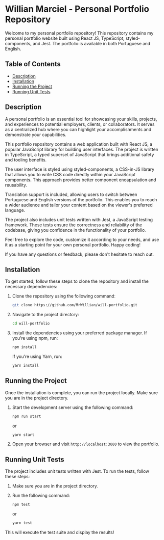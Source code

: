 # Willian Marciel - Personal Portfolio Repository

Welcome to my personal portfolio repository! This repository contains my personal portfolio website built using React JS, TypeScript, styled-components, and Jest. The portfolio is available in both Portuguese and English.

## Table of Contents
- [Description](#description)
- [Installation](#installation)
- [Running the Project](#running-the-project)
- [Running Unit Tests](#running-unit-tests)


## Description

A personal portfolio is an essential tool for showcasing your skills, projects, and experiences to potential employers, clients, or collaborators. It serves as a centralized hub where you can highlight your accomplishments and demonstrate your capabilities.

This portfolio repository contains a web application built with React JS, a popular JavaScript library for building user interfaces. The project is written in TypeScript, a typed superset of JavaScript that brings additional safety and tooling benefits.

The user interface is styled using styled-components, a CSS-in-JS library that allows you to write CSS code directly within your JavaScript components. This approach provides better component encapsulation and reusability.

Translation support is included, allowing users to switch between Portuguese and English versions of the portfolio. This enables you to reach a wider audience and tailor your content based on the viewer's preferred language.

The project also includes unit tests written with Jest, a JavaScript testing framework. These tests ensure the correctness and reliability of the codebase, giving you confidence in the functionality of your portfolio.

Feel free to explore the code, customize it according to your needs, and use it as a starting point for your own personal portfolio. Happy coding!

If you have any questions or feedback, please don't hesitate to reach out.


## Installation

To get started, follow these steps to clone the repository and install the necessary dependencies:

1. Clone the repository using the following command:
   ```bash
   git clone https://github.com/MrWillian/will-portfolio.git
   ```

2. Navigate to the project directory:
   ```bash
   cd will-portfolio
   ```

3. Install the dependencies using your preferred package manager. If you're using npm, run:
   ```bash
   npm install
   ```
   If you're using Yarn, run:
   ```bash
   yarn install
   ```

## Running the Project

Once the installation is complete, you can run the project locally. Make sure you are in the project directory.

1. Start the development server using the following command:
   ```bash
   npm run start
   ```
   or
   ```bash
   yarn start
   ```

2. Open your browser and visit `http://localhost:3000` to view the portfolio.

## Running Unit Tests

The project includes unit tests written with Jest. To run the tests, follow these steps:

1. Make sure you are in the project directory.

2. Run the following command:
   ```bash
   npm test
   ```
   or
   ```bash
   yarn test
   ```

This will execute the test suite and display the results!
